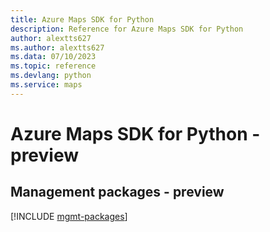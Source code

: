 ```yaml
---
title: Azure Maps SDK for Python
description: Reference for Azure Maps SDK for Python
author: alextts627
ms.author: alextts627
ms.data: 07/10/2023
ms.topic: reference
ms.devlang: python
ms.service: maps
---
```

# Azure Maps SDK for Python - preview

## Management packages - preview
[!INCLUDE [mgmt-packages](maps-mgmt-index.md)]